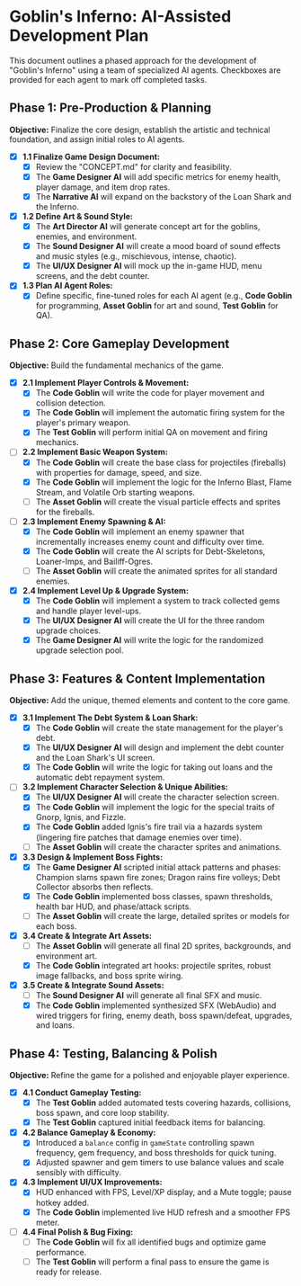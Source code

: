 # **Goblin's Inferno: AI-Assisted Development Plan**

This document outlines a phased approach for the development of "Goblin's Inferno" using a team of specialized AI agents. Checkboxes are provided for each agent to mark off completed tasks.

## **Phase 1: Pre-Production & Planning**

**Objective:** Finalize the core design, establish the artistic and technical foundation, and assign initial roles to AI agents.

* [x] **1.1 Finalize Game Design Document:**  
  * [x] Review the "CONCEPT.md" for clarity and feasibility.  
  * [x] The **Game Designer AI** will add specific metrics for enemy health, player damage, and item drop rates.  
  * [x] The **Narrative AI** will expand on the backstory of the Loan Shark and the Inferno.  
* [x] **1.2 Define Art & Sound Style:**  
  * [x] The **Art Director AI** will generate concept art for the goblins, enemies, and environment.  
  * [x] The **Sound Designer AI** will create a mood board of sound effects and music styles (e.g., mischievous, intense, chaotic).  
  * [x] The **UI/UX Designer AI** will mock up the in-game HUD, menu screens, and the debt counter.  
* [x] **1.3 Plan AI Agent Roles:**  
  * [x] Define specific, fine-tuned roles for each AI agent (e.g., **Code Goblin** for programming, **Asset Goblin** for art and sound, **Test Goblin** for QA).

## **Phase 2: Core Gameplay Development**

**Objective:** Build the fundamental mechanics of the game.

* [x] **2.1 Implement Player Controls & Movement:**  
  * [x] The **Code Goblin** will write the code for player movement and collision detection.  
  * [x] The **Code Goblin** will implement the automatic firing system for the player's primary weapon.  
  * [x] The **Test Goblin** will perform initial QA on movement and firing mechanics.  
* [ ] **2.2 Implement Basic Weapon System:**  
  * [x] The **Code Goblin** will create the base class for projectiles (fireballs) with properties for damage, speed, and size.
  * [x] The **Code Goblin** will implement the logic for the Inferno Blast, Flame Stream, and Volatile Orb starting weapons.
  * [ ] The **Asset Goblin** will create the visual particle effects and sprites for the fireballs.  
* [ ] **2.3 Implement Enemy Spawning & AI:**
  * [x] The **Code Goblin** will implement an enemy spawner that incrementally increases enemy count and difficulty over time.
  * [x] The **Code Goblin** will create the AI scripts for Debt-Skeletons, Loaner-Imps, and Bailiff-Ogres.
  * [ ] The **Asset Goblin** will create the animated sprites for all standard enemies.
* [x] **2.4 Implement Level Up & Upgrade System:**  
  * [x] The **Code Goblin** will implement a system to track collected gems and handle player level-ups.  
  * [x] The **UI/UX Designer AI** will create the UI for the three random upgrade choices.  
  * [x] The **Game Designer AI** will write the logic for the randomized upgrade selection pool.

## **Phase 3: Features & Content Implementation**

**Objective:** Add the unique, themed elements and content to the core game.

* [x] **3.1 Implement The Debt System & Loan Shark:**  
  * [x] The **Code Goblin** will create the state management for the player's debt.  
  * [x] The **UI/UX Designer AI** will design and implement the debt counter and the Loan Shark's UI screen.  
  * [x] The **Code Goblin** will write the logic for taking out loans and the automatic debt repayment system.  
* [ ] **3.2 Implement Character Selection & Unique Abilities:**  
  * [x] The **UI/UX Designer AI** will create the character selection screen.  
  * [x] The **Code Goblin** will implement the logic for the special traits of Gnorp, Ignis, and Fizzle.  
  * [x] The **Code Goblin** added Ignis's fire trail via a hazards system (lingering fire patches that damage enemies over time).  
  * [ ] The **Asset Goblin** will create the character sprites and animations.  
* [x] **3.3 Design & Implement Boss Fights:**  
  * [x] The **Game Designer AI** scripted initial attack patterns and phases: Champion slams spawn fire zones; Dragon rains fire volleys; Debt Collector absorbs then reflects.  
  * [x] The **Code Goblin** implemented boss classes, spawn thresholds, health bar HUD, and phase/attack scripts.  
  * [ ] The **Asset Goblin** will create the large, detailed sprites or models for each boss.  
* [x] **3.4 Create & Integrate Art Assets:**  
  * [ ] The **Asset Goblin** will generate all final 2D sprites, backgrounds, and environment art.  
  * [x] The **Code Goblin** integrated art hooks: projectile sprites, robust image fallbacks, and boss sprite wiring.  
* [x] **3.5 Create & Integrate Sound Assets:**  
  * [ ] The **Sound Designer AI** will generate all final SFX and music.  
  * [x] The **Code Goblin** implemented synthesized SFX (WebAudio) and wired triggers for firing, enemy death, boss spawn/defeat, upgrades, and loans.  

## **Phase 4: Testing, Balancing & Polish**

**Objective:** Refine the game for a polished and enjoyable player experience.

* [x] **4.1 Conduct Gameplay Testing:**  
  * [x] The **Test Goblin** added automated tests covering hazards, collisions, boss spawn, and core loop stability.  
  * [x] The **Test Goblin** captured initial feedback items for balancing.  
* [x] **4.2 Balance Gameplay & Economy:**  
  * [x] Introduced a `balance` config in `gameState` controlling spawn frequency, gem frequency, and boss thresholds for quick tuning.  
  * [x] Adjusted spawner and gem timers to use balance values and scale sensibly with difficulty.  
* [x] **4.3 Implement UI/UX Improvements:**  
  * [x] HUD enhanced with FPS, Level/XP display, and a Mute toggle; pause hotkey added.  
  * [x] The **Code Goblin** implemented live HUD refresh and a smoother FPS meter.  
* [ ] **4.4 Final Polish & Bug Fixing:**  
  * [ ] The **Code Goblin** will fix all identified bugs and optimize game performance.  
  * [ ] The **Test Goblin** will perform a final pass to ensure the game is ready for release.
